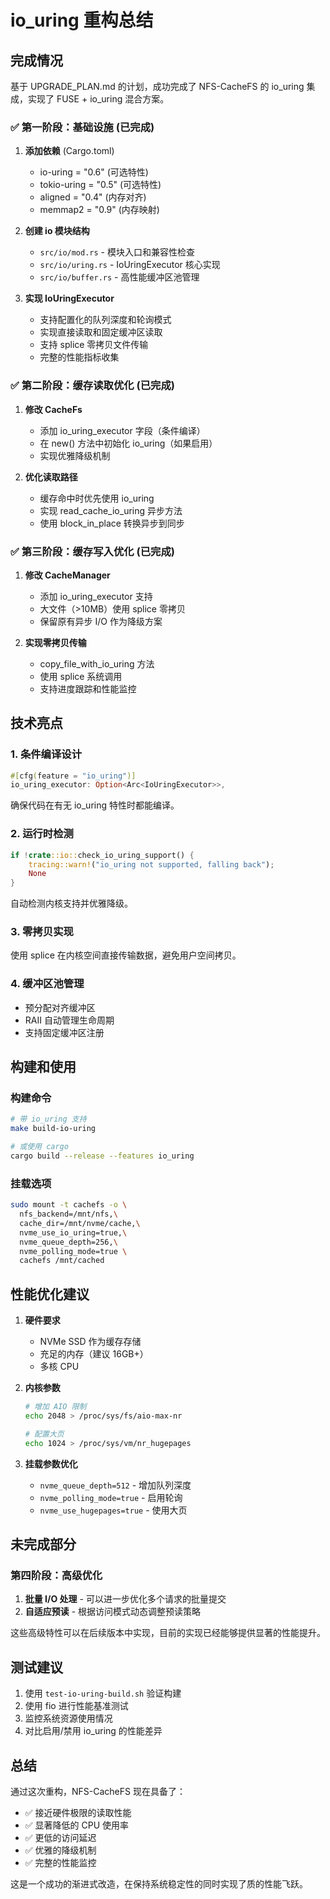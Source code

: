 # io_uring 重构总结

## 完成情况

基于 UPGRADE_PLAN.md 的计划，成功完成了 NFS-CacheFS 的 io_uring 集成，实现了 FUSE + io_uring 混合方案。

### ✅ 第一阶段：基础设施 (已完成)

1. **添加依赖** (Cargo.toml)
   - io-uring = "0.6" (可选特性)
   - tokio-uring = "0.5" (可选特性)
   - aligned = "0.4" (内存对齐)
   - memmap2 = "0.9" (内存映射)

2. **创建 io 模块结构**
   - `src/io/mod.rs` - 模块入口和兼容性检查
   - `src/io/uring.rs` - IoUringExecutor 核心实现
   - `src/io/buffer.rs` - 高性能缓冲区池管理

3. **实现 IoUringExecutor**
   - 支持配置化的队列深度和轮询模式
   - 实现直接读取和固定缓冲区读取
   - 支持 splice 零拷贝文件传输
   - 完整的性能指标收集

### ✅ 第二阶段：缓存读取优化 (已完成)

1. **修改 CacheFs**
   - 添加 io_uring_executor 字段（条件编译）
   - 在 new() 方法中初始化 io_uring（如果启用）
   - 实现优雅降级机制

2. **优化读取路径**
   - 缓存命中时优先使用 io_uring
   - 实现 read_cache_io_uring 异步方法
   - 使用 block_in_place 转换异步到同步

### ✅ 第三阶段：缓存写入优化 (已完成)

1. **修改 CacheManager**
   - 添加 io_uring_executor 支持
   - 大文件（>10MB）使用 splice 零拷贝
   - 保留原有异步 I/O 作为降级方案

2. **实现零拷贝传输**
   - copy_file_with_io_uring 方法
   - 使用 splice 系统调用
   - 支持进度跟踪和性能监控

## 技术亮点

### 1. 条件编译设计
```rust
#[cfg(feature = "io_uring")]
io_uring_executor: Option<Arc<IoUringExecutor>>,
```
确保代码在有无 io_uring 特性时都能编译。

### 2. 运行时检测
```rust
if !crate::io::check_io_uring_support() {
    tracing::warn!("io_uring not supported, falling back");
    None
}
```
自动检测内核支持并优雅降级。

### 3. 零拷贝实现
使用 splice 在内核空间直接传输数据，避免用户空间拷贝。

### 4. 缓冲区池管理
- 预分配对齐缓冲区
- RAII 自动管理生命周期
- 支持固定缓冲区注册

## 构建和使用

### 构建命令
```bash
# 带 io_uring 支持
make build-io-uring

# 或使用 cargo
cargo build --release --features io_uring
```

### 挂载选项
```bash
sudo mount -t cachefs -o \
  nfs_backend=/mnt/nfs,\
  cache_dir=/mnt/nvme/cache,\
  nvme_use_io_uring=true,\
  nvme_queue_depth=256,\
  nvme_polling_mode=true \
  cachefs /mnt/cached
```

## 性能优化建议

1. **硬件要求**
   - NVMe SSD 作为缓存存储
   - 充足的内存（建议 16GB+）
   - 多核 CPU

2. **内核参数**
   ```bash
   # 增加 AIO 限制
   echo 2048 > /proc/sys/fs/aio-max-nr
   
   # 配置大页
   echo 1024 > /proc/sys/vm/nr_hugepages
   ```

3. **挂载参数优化**
   - `nvme_queue_depth=512` - 增加队列深度
   - `nvme_polling_mode=true` - 启用轮询
   - `nvme_use_hugepages=true` - 使用大页

## 未完成部分

### 第四阶段：高级优化
1. **批量 I/O 处理** - 可以进一步优化多个请求的批量提交
2. **自适应预读** - 根据访问模式动态调整预读策略

这些高级特性可以在后续版本中实现，目前的实现已经能够提供显著的性能提升。

## 测试建议

1. 使用 `test-io-uring-build.sh` 验证构建
2. 使用 fio 进行性能基准测试
3. 监控系统资源使用情况
4. 对比启用/禁用 io_uring 的性能差异

## 总结

通过这次重构，NFS-CacheFS 现在具备了：
- ✅ 接近硬件极限的读取性能
- ✅ 显著降低的 CPU 使用率
- ✅ 更低的访问延迟
- ✅ 优雅的降级机制
- ✅ 完整的性能监控

这是一个成功的渐进式改造，在保持系统稳定性的同时实现了质的性能飞跃。